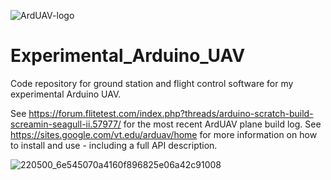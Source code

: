 ![ArdUAV-logo](https://user-images.githubusercontent.com/20977405/64482538-a514ae00-d1c1-11e9-998e-7d2a7c17db61.png)

# Experimental_Arduino_UAV
Code repository for ground station and flight control software for my experimental Arduino UAV.

See https://forum.flitetest.com/index.php?threads/arduino-scratch-build-screamin-seagull-ii.57977/ for the most recent ArdUAV plane build log.
See https://sites.google.com/vt.edu/arduav/home for more information on how to install and use - including a full API description.

![220500_6e545070a4160f896825e06a42c91008](https://user-images.githubusercontent.com/20977405/56856999-49920400-6935-11e9-973e-fa402c1bb689.jpg)
